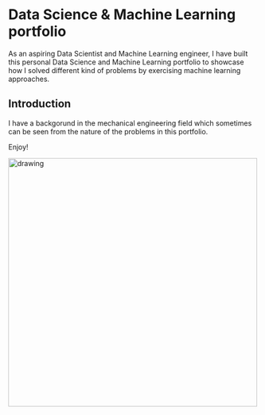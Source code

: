 # Data Science & Machine Learning portfolio
As an aspiring Data Scientist and Machine Learning engineer, I have built this personal Data Science and Machine Learning portfolio to showcase how I solved different kind of problems by exercising machine learning approaches.

## Introduction

I have a backgorund in the mechanical engineering field which sometimes can be seen from the nature of the problems in this portfolio.

Enjoy!

<img src="https://user-images.githubusercontent.com/75247240/210528595-5b9bd4c5-d88f-4c8b-9553-f8798e28f359.png" alt="drawing" width="500"/>

